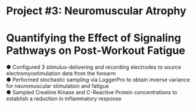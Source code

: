 # Project #3: Neuromuscular Atrophy
# Quantifying the Effect of Signaling Pathways on Post-Workout Fatigue

● Configured 3 stimulus-delivering and recording electrodes to source electromyostimulation data from the forearm                   
● Performed stochastic sampling via LoggerPro to obtain inverse variance for neuromuscular stimulation and fatigue                 
● Sampled Creatine Kinase and C-Reactive Protein concentrations to establish a reduction in inflammatory response                
